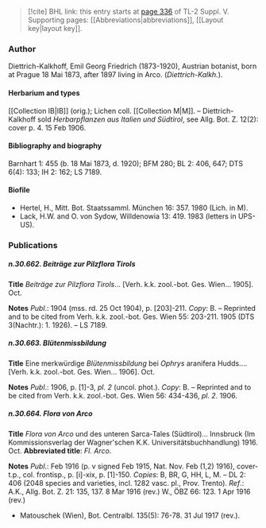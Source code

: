> [!cite] BHL link: this entry starts at [page 336](https://www.biodiversitylibrary.org/item/103833#page/348/mode/1up) of TL-2 Suppl. V.
> Supporting pages: [[Abbreviations|abbreviations]], [[Layout key|layout key]].

### Author

Diettrich-Kalkhoff, Emil Georg Friedrich (1873-1920), Austrian botanist, born at Prague 18 Mai 1873, after 1897 living in Arco. (*Diettrich-Kalkh.*).

#### Herbarium and types

[[Collection IB|IB]] (orig.); Lichen coll. [[Collection M|M]]. – Diettrich-Kalkhoff sold *Herbarpflanzen aus Italien und Südtirol*, see Allg. Bot. Z. 12(2): cover p. 4. 15 Feb 1906.

#### Bibliography and biography

Barnhart 1: 455 (b. 18 Mai 1873, d. 1920); BFM 280; BL 2: 406, 647; DTS 6(4): 133; IH 2: 162; LS 7189.

#### Biofile

- Hertel, H., Mitt. Bot. Staatssamml. München 16: 357. 1980 (Lich. in M).
- Lack, H.W. and O. von Sydow, Willdenowia 13: 419. 1983 (letters in UPS-US).

### Publications

##### n.30.662. Beiträge zur Pilzflora Tirols

**Title**
*Beiträge zur Pilzflora Tirols*... \[Verh. k.k. zool.-bot. Ges. Wien... 1905\]. Oct.

**Notes**
*Publ*.: 1904 (mss. rd. 25 Oct 1904), p. \[203\]-211. *Copy*: B. – Reprinted and to be cited from Verh. k.k. zool.-bot. Ges. Wien 55: 203-211. 1905 (DTS 3(Nachtr.): 1. 1926). – LS 7189.

##### n.30.663. Blütenmissbildung

**Title**
Eine merkwürdige *Blütenmissbildung* bei *Ophrys* aranifera Hudds.... \[Verh. k.k. zool.-bot. Ges. Wien... 1906\]. Oct.

**Notes**
*Publ*.: 1906, p. \[1\]-3, *pl. 2* (uncol. phot.). *Copy*: B. – Reprinted and to be cited from Verh. k.k. zool.-bot. Ges. Wien 56: 434-436, *pl. 2.* 1906.

##### n.30.664. Flora von Arco

**Title**
*Flora von Arco* und des unteren Sarca-Tales (Südtirol)... Innsbruck (Im Kommissionsverlag der Wagner'schen K.K. Universitätsbuchhandlung) 1916. Oct.
**Abbreviated title**: *Fl. Arco*.

**Notes**
*Publ*.: Feb 1916 (p. v signed Feb 1915, Nat. Nov. Feb (1,2) 1916), cover-t.p., col. frontisp., p. \[i\]-xix, p. \[1\]-150. *Copies*: B, BR, G, HH, L, M. – DL 2: 406 (2048 species and varieties, incl. 1282 vasc. pl., Prov. Trento).
*Ref*.: A.K., Allg. Bot. Z. 21: 135, 137. 8 Mar 1916 (rev.) W., ÖBZ 66: 123. 1 Apr 1916 (rev.)
- Matouschek (Wien), Bot. Centralbl. 135(5): 76-78. 31 Jul 1917 (rev.).

